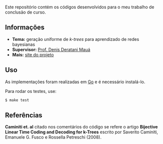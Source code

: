 Este repositório contém os códigos desenvolvidos para o meu trabalho de conclusão de curso.

## Informações ##

- **Tema:** geração uniforme de *k-trees* para aprendizado de redes bayesianas
- **Supervisor:** [Prof. Denis Deratani Mauá](http://www.ime.usp.br/~ddm/)
- **Mais:** [site do projeto](https://www.linux.ime.usp.br/~tmadeira/mac0499/)

## Uso ##

As implementações foram realizadas em [Go](https://golang.org/) e é necessário instalá-lo.

Para rodar os testes, use:

```sh
$ make test
```

## Referências ##

**Caminiti et. al** citado nos comentários do código se refere o artigo **Bijective Linear Time Coding and Decoding for k-Trees** escrito por Saverito Caminiti, Emanuele G. Fusco e Rossella Petreschi (2008).
